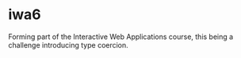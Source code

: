 # iwa6
Forming part of the Interactive Web Applications course, this being a challenge introducing type coercion.

